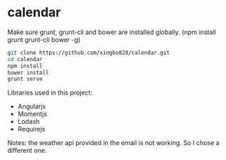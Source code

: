 # calendar
Make sure grunt, grunt-cli and bower are installed globally. (npm install grunt grunt-cli bower -g)
```bash
git clone https://github.com/xingbo828/calendar.git
cd calendar
npm install
bower install
grunt serve
```

Libraries used in this project: 
* Angularjs
* Momentjs
* Lodash
* Requirejs

Notes: the weather api provided in the email is not working. So I chose a different one.
